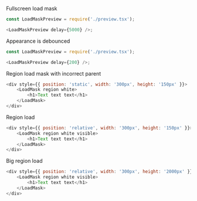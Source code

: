 Fullscreen load mask

```js
const LoadMaskPreview = require('./preview.tsx');

<LoadMaskPreview delay={5000} />;
```

Appearance is debounced

```js
const LoadMaskPreview = require('./preview.tsx');

<LoadMaskPreview delay={200} />;
```

Region load mask with incorrect parent

```js
<div style={{ position: 'static', width: '300px', height: '150px' }}>
    <LoadMask region white>
        <h1>Text text text</h1>
    </LoadMask>
</div>
```

Region load

```js
<div style={{ position: 'relative', width: '300px', height: '150px' }}>
    <LoadMask region white visible>
        <h1>Text text text</h1>
    </LoadMask>
</div>
```

Big region load

```js
<div style={{ position: 'relative', width: '300px', height: '2000px' }}>
    <LoadMask region white visible>
        <h1>Text text text</h1>
    </LoadMask>
</div>
```
